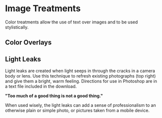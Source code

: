 # Image Treatments
Color treatments allow the use of text over images and to be used stylistically.

## Color Overlays



## Light Leaks
Light leaks are created when light seeps in through the cracks in a camera body or lens. Use this technique to refresh existing photographs (top right) and give them a bright, warm feeling. Directions for use in Photoshop are in a text file included in the download.

**"Too much of a good thing is not a good thing."**

When used wisely, the light leaks can add a sense of professionalism to an otherwise plain or simple photo, or pictures taken from a mobile device.
